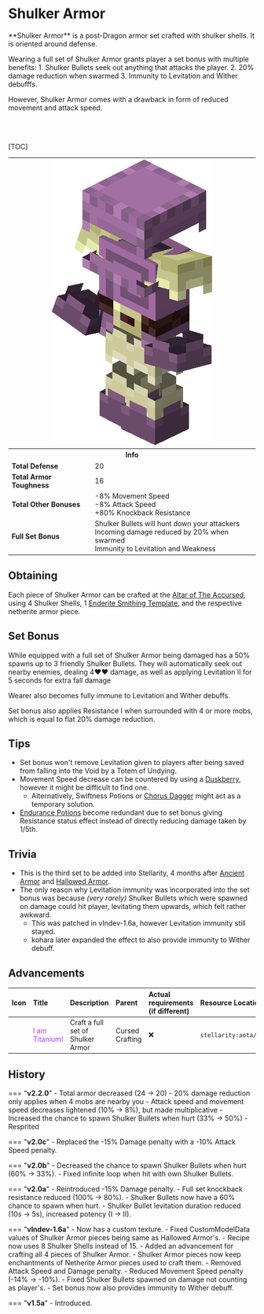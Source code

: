 # Shulker Armor
<div class="result kohara-infobox-grid" markdown>
<div markdown class="kohara-infobox-text">
**Shulker Armor** is a post-Dragon armor set crafted with shulker shells. It is oriented around defense.

Wearing a full set of Shulker Armor grants player a set bonus with multiple benefits:
	1. Shulker Bullets seek out anything that attacks the player.
	2. 20% damage reduction when swarmed
	3. Immunity to Levitation and Wither debufffs.

However, Shulker Armor comes with a drawback in form of reduced movement and attack speed.

<br><br>

[TOC]

</div>
<div class="kohara-infobox-table">
  	<table id="kohara-infobox--item" markdown>
		<tr>
			<th colspan="2" class="kohara-infobox--top-image"><img src="../../../assets/armor/shulker/full.png" style="height: auto; image-rendering: auto;"></th>
		</tr>
		<tr>
			<th colspan="2">Info</th>
		</tr>
		<tr>
			<td><b>Total Defense</b></td>
			<td>20</td>
		</tr>
		<tr>
			<td><b>Total Armor Toughness</b></td>
			<td>16</td>
		</tr>
		<tr>
			<td><b>Total Other Bonuses</b></td>
			<td>
				-8% Movement Speed
				<br>
				-8% Attack Speed
				<br>
				+80% Knockback Resistance
				<br>
			</td>
		</tr>
		<tr>
			<td><b>Full Set Bonus</b></td>
			<td>
				Shulker Bullets will hunt down your attackers
				<br>
				Incoming damage reduced by 20% when swarmed
				<br>
				Immunity to Levitation and Weakness
			</td>
		</tr>
	</table>
</div>
</div>

## Obtaining
Each piece of Shulker Armor can be crafted at the [Altar of The Accursed](../../mechanics/altar_of_the_accursed.md), using 4 Shulker Shells, 1 [Enderite Smithing Template](../materials/enderite_smithing_template.md), and the respective netherite armor piece.

## Set Bonus
While equipped with a full set of Shulker Armor being damaged has a 50% spawns up to 3 friendly Shulker Bullets. They will automatically seek out nearby enemies, dealing 4:heart::heart: damage, as well as applying Levitation II for 5 seconds for extra fall damage

Wearer also becomes fully immune to Levitation and Wither debuffs.

Set bonus also applies Resistance I when surrounded with 4 or more mobs, which is equal to flat 20% damage reduction.

## Tips
- Set bonus won't remove Levitation given to players after being saved from falling into the Void by a <i class="icon-minecraft icon-minecraft-totem-of-undying"></i>Totem of Undying.
- Movement Speed decrease can be countered by using a <i class="icon-stellarity icon-stellarity-duskberry"></i>[Duskberry](../trinkets/duskberry.md), however it might be difficult to find one.
    - Alternatively, Swiftness Potions or [Chorus Dagger](../chorus_dagger.md) might act as a temporary solution.
- [Endurance Potions](../other/potions.md) become redundant due to set bonus giving Resistance status effect instead of directly reducing damage taken by 1/5th.

## Trivia
- This is the third set to be added into Stellarity, 4 months after <i class="icon-stellarity icon-stellarity-ancient-armor"></i>[Ancient Armor](chorus_champion_armor.md) and <i class="icon-stellarity icon-stellarity-hallowed-armor"></i>[Hallowed Armor](hallowed_armor.md).
- The only reason why Levitation immunity was incorporated into the set bonus was because *(very rarely)* Shulker Bullets which were spawned on damage could hit player, levitating them upwards, which felt rather awkward.
    - This was patched in vIndev-1.6a, however Levitation immunity still stayed.
    - kohara later expanded the effect to also provide immunity to Wither debuff.
## Advancements
| Icon | Title | Description | Parent | Actual requirements (if different) | Resource Location |
| :--- | :--- | :--- | :--- | :--- | :--- |
| <div class="adv-div"><i class="adv adv-challenge"></i><i class="icon-adv icon-stellarity icon-stellarity-shulker-armor"></i></div> | <span style="color: #B533FF;">I am Titanium!</span> | Craft a full set of Shulker Armor | Cursed Crafting | :x: | `stellarity:aota/craft_shulker_armor` |

## History
=== "**v2.2.0**" 
    - Total armor decreased (24 -> 20)
    - 20% damage reduction only applies when 4 mobs are nearby you
    - Attack speed and movement speed decreases lightened (10% -> 8%), but made multiplicative
    - Increased the chance to spawn Shulker Bullets when hurt (33% -> 50%)
	- Resprited
    
=== "**v2.0c**"
	- Replaced the -15% Damage penalty with a -10% Attack Speed penalty.

=== "**v2.0b**"
    - Decreased the chance to spawn Shulker Bullets when hurt (60% -> 33%).
    - Fixed infinite loop when hit with own Shulker Bullets.

=== "**v2.0a**"
    - Reintroduced -15% Damage penalty.
    - Full set knockback resistance reduced (100% -> 80%).
    - Shulker Bullets now have a 60% chance to spawn when hurt.
    - Shulker Bullet levitation duration reduced (10s -> 5s), increased potency (I -> II).

=== "**vIndev-1.6a**"
	- Now has a custom texture.
	- Fixed CustomModelData values of Shulker Armor pieces being same as <i class="icon-stellarity icon-stellarity-hallowed-armor"></i>Hallowed Armor's.
	- Recipe now uses 8 <i class="icon-minecraft icon-minecraft-shulker-shell"></i>Shulker Shells instead of 15.
	- Added an advancement for crafting all 4 pieces of  <i class="icon-stellarity icon-stellarity-shulker-armor"></i>Shulker Armor.
	- Shulker Armor pieces now keep enchantments of Netherite Armor pieces used to craft them.
    - Removed Attack Speed and Damage penalty.
	- Reduced Movement Speed penalty (-14% -> -10%).
	- Fixed Shulker Bullets spawned on damage not counting as player's.
	- Set bonus now also provides immunity to Wither debuff.

=== "**v1.5a**"
	- Introduced.
